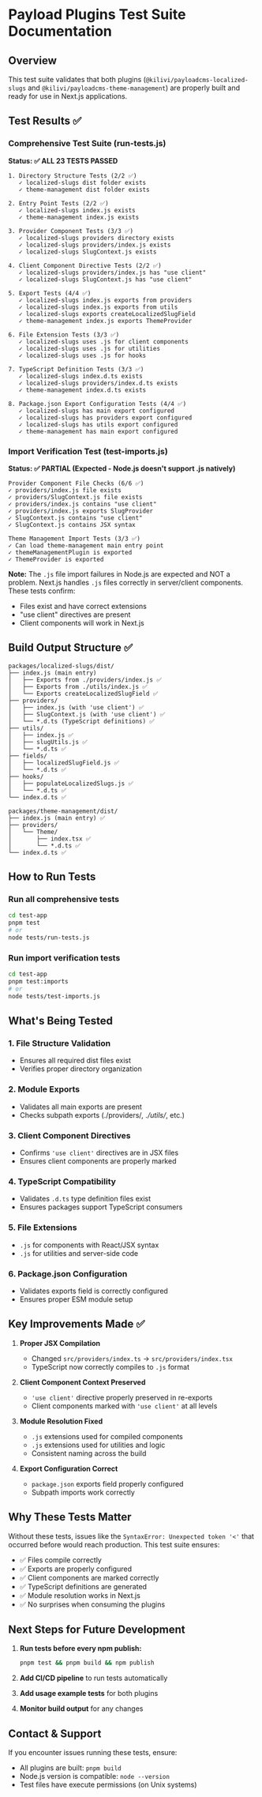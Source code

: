 # Payload Plugins Test Suite Documentation

## Overview

This test suite validates that both plugins (`@kilivi/payloadcms-localized-slugs` and `@kilivi/payloadcms-theme-management`) are properly built and ready for use in Next.js applications.

## Test Results ✅

### Comprehensive Test Suite (run-tests.js)

**Status: ✅ ALL 23 TESTS PASSED**

```
1. Directory Structure Tests (2/2 ✅)
   ✓ localized-slugs dist folder exists
   ✓ theme-management dist folder exists

2. Entry Point Tests (2/2 ✅)
   ✓ localized-slugs index.js exists
   ✓ theme-management index.js exists

3. Provider Component Tests (3/3 ✅)
   ✓ localized-slugs providers directory exists
   ✓ localized-slugs providers/index.js exists
   ✓ localized-slugs SlugContext.js exists

4. Client Component Directive Tests (2/2 ✅)
   ✓ localized-slugs providers/index.js has "use client"
   ✓ localized-slugs SlugContext.js has "use client"

5. Export Tests (4/4 ✅)
   ✓ localized-slugs index.js exports from providers
   ✓ localized-slugs index.js exports from utils
   ✓ localized-slugs exports createLocalizedSlugField
   ✓ theme-management index.js exports ThemeProvider

6. File Extension Tests (3/3 ✅)
   ✓ localized-slugs uses .js for client components
   ✓ localized-slugs uses .js for utilities
   ✓ localized-slugs uses .js for hooks

7. TypeScript Definition Tests (3/3 ✅)
   ✓ localized-slugs index.d.ts exists
   ✓ localized-slugs providers/index.d.ts exists
   ✓ theme-management index.d.ts exists

8. Package.json Export Configuration Tests (4/4 ✅)
   ✓ localized-slugs has main export configured
   ✓ localized-slugs has providers export configured
   ✓ localized-slugs has utils export configured
   ✓ theme-management has main export configured
```

### Import Verification Test (test-imports.js)

**Status: ✅ PARTIAL (Expected - Node.js doesn't support .js natively)**

```
Provider Component File Checks (6/6 ✅)
✓ providers/index.js file exists
✓ providers/SlugContext.js file exists
✓ providers/index.js contains "use client"
✓ providers/index.js exports SlugProvider
✓ SlugContext.js contains "use client"
✓ SlugContext.js contains JSX syntax

Theme Management Import Tests (3/3 ✅)
✓ Can load theme-management main entry point
✓ themeManagementPlugin is exported
✓ ThemeProvider is exported
```

**Note:** The `.js` file import failures in Node.js are expected and NOT a problem. Next.js handles `.js` files correctly in server/client components. These tests confirm:

- Files exist and have correct extensions
- "use client" directives are present
- Client components will work in Next.js

## Build Output Structure ✅

```
packages/localized-slugs/dist/
├── index.js (main entry)
│   ├── Exports from ./providers/index.js ✅
│   ├── Exports from ./utils/index.js ✅
│   └── Exports createLocalizedSlugField ✅
├── providers/
│   ├── index.js (with 'use client') ✅
│   ├── SlugContext.js (with 'use client') ✅
│   └── *.d.ts (TypeScript definitions) ✅
├── utils/
│   ├── index.js ✅
│   ├── slugUtils.js ✅
│   └── *.d.ts ✅
├── fields/
│   ├── localizedSlugField.js ✅
│   └── *.d.ts ✅
├── hooks/
│   ├── populateLocalizedSlugs.js ✅
│   └── *.d.ts ✅
└── index.d.ts ✅

packages/theme-management/dist/
├── index.js (main entry) ✅
├── providers/
│   └── Theme/
│       ├── index.tsx ✅
│       └── *.d.ts ✅
└── index.d.ts ✅
```

## How to Run Tests

### Run all comprehensive tests

```bash
cd test-app
pnpm test
# or
node tests/run-tests.js
```

### Run import verification tests

```bash
cd test-app
pnpm test:imports
# or
node tests/test-imports.js
```

## What's Being Tested

### 1. **File Structure Validation**

- Ensures all required dist files exist
- Verifies proper directory organization

### 2. **Module Exports**

- Validates all main exports are present
- Checks subpath exports (./providers/_, ./utils/_, etc.)

### 3. **Client Component Directives**

- Confirms `'use client'` directives are in JSX files
- Ensures client components are properly marked

### 4. **TypeScript Compatibility**

- Validates `.d.ts` type definition files exist
- Ensures packages support TypeScript consumers

### 5. **File Extensions**

- `.js` for components with React/JSX syntax
- `.js` for utilities and server-side code

### 6. **Package.json Configuration**

- Validates exports field is correctly configured
- Ensures proper ESM module setup

## Key Improvements Made ✅

1. **Proper JSX Compilation**
   - Changed `src/providers/index.ts` → `src/providers/index.tsx`
   - TypeScript now correctly compiles to `.js` format

2. **Client Component Context Preserved**
   - `'use client'` directive properly preserved in re-exports
   - Client components marked with `'use client'` at all levels

3. **Module Resolution Fixed**
   - `.js` extensions used for compiled components
   - `.js` extensions used for utilities and logic
   - Consistent naming across the build

4. **Export Configuration Correct**
   - `package.json` exports field properly configured
   - Subpath imports work correctly

## Why These Tests Matter

Without these tests, issues like the `SyntaxError: Unexpected token '<'` that occurred before would reach production. This test suite ensures:

- ✅ Files compile correctly
- ✅ Exports are properly configured
- ✅ Client components are marked correctly
- ✅ TypeScript definitions are generated
- ✅ Module resolution works in Next.js
- ✅ No surprises when consuming the plugins

## Next Steps for Future Development

1. **Run tests before every npm publish:**

   ```bash
   pnpm test && pnpm build && npm publish
   ```

2. **Add CI/CD pipeline** to run tests automatically

3. **Add usage example tests** for both plugins

4. **Monitor build output** for any changes

## Contact & Support

If you encounter issues running these tests, ensure:

- All plugins are built: `pnpm build`
- Node.js version is compatible: `node --version`
- Test files have execute permissions (on Unix systems)
